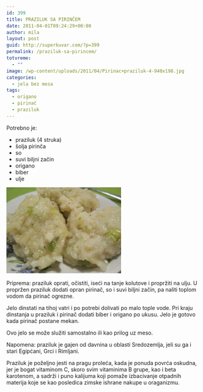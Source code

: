 ```yaml
---
id: 399
title: PRAZILUK SA PIRINČEM
date: 2011-04-01T09:24:29+00:00
author: mila
layout: post
guid: http://superkuvar.com/?p=399
permalink: /praziluk-sa-pirincem/
totvreme:
  - ""
image: /wp-content/uploads/2011/04/Pirinac+praziluk-4-940x198.jpg
categories:
  - jela bez mesa
tags:
  - origano
  - pirinač
  - praziluk
---
```

Potrebno je:

  * praziluk (4 struka)
  * šolja pirinča
  * so
  * suvi biljni začin
  * origano
  * biber
  * ulje

<img class="alignnone size-medium wp-image-2363" title="Pirinac+praziluk (4)" src="/wp-content/uploads/2011/04/Pirinac+praziluk-4-300x225.jpg" alt="" width="300" height="225" /> 

Priprema: praziluk oprati, očistiti, iseći na tanje kolutove i propržiti na ulju. U propržen praziluk dodati opran pirinač, so i suvi biljni začin, pa naliti toplom vodom da pirinač ogrezne.

Jelo dinstati na tihoj vatri i po potrebi dolivati po malo tople vode. Pri kraju dinstanja u praziluk i pirinač dodati biber i origano po ukusu. Jelo je gotovo kada pirinač postane mekan.

Ovo jelo se može služiti samostalno ili kao prilog uz meso.

Napomena: praziluk je gajen od davnina u oblasti Sredozemlja, jeli su ga i stari Egipćani, Grci i Rimljani.

Praziluk je poželjno jesti na pragu proleća, kada je ponuda povrća oskudna, jer je bogat vitaminom C, skoro svim vitaminima B grupe, kao i beta karotenom, a sadrži i puno kalijuma koji pomaže izbacivanje otpadnih materija koje se kao posledica zimske ishrane nakupe u oraganizmu.

&nbsp;